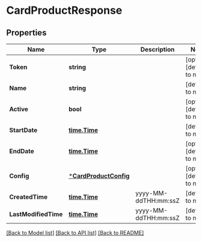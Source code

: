 # CardProductResponse

## Properties
Name | Type | Description | Notes
------------ | ------------- | ------------- | -------------
**Token** | **string** |  | [optional] [default to null]
**Name** | **string** |  | [default to null]
**Active** | **bool** |  | [optional] [default to null]
**StartDate** | [**time.Time**](time.Time.md) |  | [default to null]
**EndDate** | [**time.Time**](time.Time.md) |  | [optional] [default to null]
**Config** | [***CardProductConfig**](card_product_config.md) |  | [optional] [default to null]
**CreatedTime** | [**time.Time**](time.Time.md) | yyyy-MM-ddTHH:mm:ssZ | [default to null]
**LastModifiedTime** | [**time.Time**](time.Time.md) | yyyy-MM-ddTHH:mm:ssZ | [default to null]

[[Back to Model list]](../README.md#documentation-for-models) [[Back to API list]](../README.md#documentation-for-api-endpoints) [[Back to README]](../README.md)


